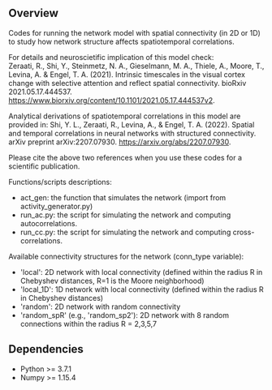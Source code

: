 ## Overview
Codes for running the network model with spatial connectivity (in 2D or 1D) to study how network structure affects spatiotemporal correlations.

For details and neuroscietific implication of this model check:   
Zeraati, R., Shi, Y., Steinmetz, N. A., Gieselmann, M. A., Thiele, A., Moore, T., Levina, A. & Engel, T. A. (2021). Intrinsic timescales in the visual cortex change with selective attention and reflect spatial connectivity. bioRxiv 2021.05.17.444537. https://www.biorxiv.org/content/10.1101/2021.05.17.444537v2.  

Analytical derivations of spatiotemporal correlations in this model are provided in:
Shi, Y. L., Zeraati, R., Levina, A., & Engel, T. A. (2022). Spatial and temporal correlations in neural networks with structured connectivity. arXiv preprint arXiv:2207.07930. 
https://arxiv.org/abs/2207.07930.

Please cite the above two references when you use these codes for a scientific publication.


Functions/scripts descriptions:
- act_gen: the function that simulates the network (import from activity_generator.py)
- run_ac.py: the script for simulating the network and computing autocorrelations.
- run_cc.py: the script for simulating the network and computing cross-correlations.



Available connectivity structures for the network (conn_type variable):
- 'local': 2D network with local connectivity (defined within the radius R in Chebyshev distances, R=1 is the Moore neighborhood)
- 'local_1D': 1D network with local connectivity (defined within the radius R in Chebyshev distances)
- 'random': 2D network with random connectivity
- 'random_spR' (e.g., 'random_sp2'): 2D network with 8 random connections within the radius R = 2,3,5,7


## Dependencies
- Python >= 3.7.1
- Numpy >= 1.15.4 
